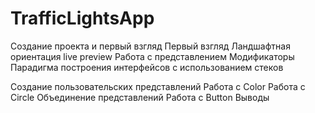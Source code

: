 # TrafficLightsApp

Создание проекта и первый взгляд
Первый взгляд
Ландшафтная ориентация live preview
Работа с представлением
Модификаторы
Парадигма построения интерфейсов с использованием стеков
 
Создание пользовательских представлений
Работа с Color
Работа с Circle
Объединение представлений
Работа с Button
Выводы
